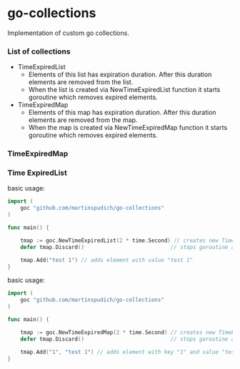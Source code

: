 # go-collections

Implementation of custom go collections.

### List of collections

* TimeExpiredList
  * Elements of this list has expiration duration. After this duration elements are removed from the list.
  * When the list is created via NewTimeExpiredList function it starts goroutine which removes expired elements.
* TimeExpiredMap
  * Elements of this map has expiration duration. After this duration elements are removed from the map.
  * When the map is created via NewTimeExpiredMap function it starts goroutine which removes expired elements.

### TimeExpiredMap

### Time ExpiredList

basic usage:
```go
import (
	goc "github.com/martinspudich/go-collections"
)

func main() {

    tmap := goc.NewTimeExpiredList(2 * time.Second) // creates new TimeExpiredMap, it starts new goroutine
    defer tmap.Discard()                           // stops goroutine and discards internal data map

    tmap.Add("test 1") // adds element with value "test 1"
}
```

basic usage:
```go
import (
	goc "github.com/martinspudich/go-collections"
)

func main() {

    tmap := goc.NewTimeExpiredMap(2 * time.Second) // creates new TimeExpiredMap, it starts new goroutine
    defer tmap.Discard()                           // stops goroutine and discards internal data map

    tmap.Add("1", "test 1") // adds element with key "1" and value "test 1"
}
```